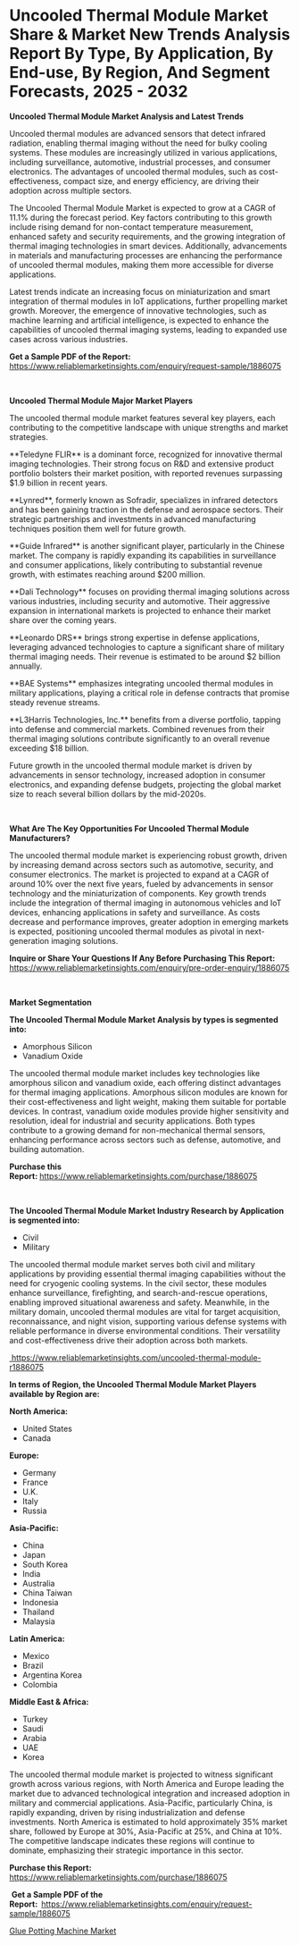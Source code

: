 <p><h1>Uncooled Thermal Module Market Share & Market New Trends Analysis Report By Type, By Application, By End-use, By Region, And Segment Forecasts, 2025 - 2032</h1></p><p><strong>Uncooled Thermal Module Market Analysis and Latest Trends</strong></p>
<p><p>Uncooled thermal modules are advanced sensors that detect infrared radiation, enabling thermal imaging without the need for bulky cooling systems. These modules are increasingly utilized in various applications, including surveillance, automotive, industrial processes, and consumer electronics. The advantages of uncooled thermal modules, such as cost-effectiveness, compact size, and energy efficiency, are driving their adoption across multiple sectors.</p><p>The Uncooled Thermal Module Market is expected to grow at a CAGR of 11.1% during the forecast period. Key factors contributing to this growth include rising demand for non-contact temperature measurement, enhanced safety and security requirements, and the growing integration of thermal imaging technologies in smart devices. Additionally, advancements in materials and manufacturing processes are enhancing the performance of uncooled thermal modules, making them more accessible for diverse applications.</p><p>Latest trends indicate an increasing focus on miniaturization and smart integration of thermal modules in IoT applications, further propelling market growth. Moreover, the emergence of innovative technologies, such as machine learning and artificial intelligence, is expected to enhance the capabilities of uncooled thermal imaging systems, leading to expanded use cases across various industries.</p></p>
<p><strong>Get a Sample PDF of the Report:&nbsp;</strong> <a href="https://www.reliablemarketinsights.com/enquiry/request-sample/1886075?utm_campaign=2717&utm_medium=2&utm_source=Github&utm_content=ia&utm_term=11042025&utm_id=uncooled-thermal-module">https://www.reliablemarketinsights.com/enquiry/request-sample/1886075</a></p>
<p>&nbsp;</p>
<p><strong>Uncooled Thermal Module Major Market Players</strong></p>
<p><p>The uncooled thermal module market features several key players, each contributing to the competitive landscape with unique strengths and market strategies. </p><p>**Teledyne FLIR** is a dominant force, recognized for innovative thermal imaging technologies. Their strong focus on R&D and extensive product portfolio bolsters their market position, with reported revenues surpassing $1.9 billion in recent years.</p><p>**Lynred**, formerly known as Sofradir, specializes in infrared detectors and has been gaining traction in the defense and aerospace sectors. Their strategic partnerships and investments in advanced manufacturing techniques position them well for future growth. </p><p>**Guide Infrared** is another significant player, particularly in the Chinese market. The company is rapidly expanding its capabilities in surveillance and consumer applications, likely contributing to substantial revenue growth, with estimates reaching around $200 million.</p><p>**Dali Technology** focuses on providing thermal imaging solutions across various industries, including security and automotive. Their aggressive expansion in international markets is projected to enhance their market share over the coming years.</p><p>**Leonardo DRS** brings strong expertise in defense applications, leveraging advanced technologies to capture a significant share of military thermal imaging needs. Their revenue is estimated to be around $2 billion annually.</p><p>**BAE Systems** emphasizes integrating uncooled thermal modules in military applications, playing a critical role in defense contracts that promise steady revenue streams.</p><p>**L3Harris Technologies, Inc.** benefits from a diverse portfolio, tapping into defense and commercial markets. Combined revenues from their thermal imaging solutions contribute significantly to an overall revenue exceeding $18 billion.</p><p>Future growth in the uncooled thermal module market is driven by advancements in sensor technology, increased adoption in consumer electronics, and expanding defense budgets, projecting the global market size to reach several billion dollars by the mid-2020s. </p></p>
<p>&nbsp;</p>
<p><strong>What Are The Key Opportunities For Uncooled Thermal Module Manufacturers?</strong></p>
<p><p>The uncooled thermal module market is experiencing robust growth, driven by increasing demand across sectors such as automotive, security, and consumer electronics. The market is projected to expand at a CAGR of around 10% over the next five years, fueled by advancements in sensor technology and the miniaturization of components. Key growth trends include the integration of thermal imaging in autonomous vehicles and IoT devices, enhancing applications in safety and surveillance. As costs decrease and performance improves, greater adoption in emerging markets is expected, positioning uncooled thermal modules as pivotal in next-generation imaging solutions.</p></p>
<p><strong>Inquire or Share Your Questions If Any Before Purchasing This Report:</strong> <a href="https://www.reliablemarketinsights.com/enquiry/pre-order-enquiry/1886075?utm_campaign=2717&utm_medium=2&utm_source=Github&utm_content=ia&utm_term=11042025&utm_id=uncooled-thermal-module">https://www.reliablemarketinsights.com/enquiry/pre-order-enquiry/1886075</a></p>
<p>&nbsp;</p>
<p><strong>Market Segmentation</strong></p>
<p><strong>The Uncooled Thermal Module Market Analysis by types is segmented into:</strong></p>
<p><ul><li>Amorphous Silicon</li><li>Vanadium Oxide</li></ul></p>
<p><p>The uncooled thermal module market includes key technologies like amorphous silicon and vanadium oxide, each offering distinct advantages for thermal imaging applications. Amorphous silicon modules are known for their cost-effectiveness and light weight, making them suitable for portable devices. In contrast, vanadium oxide modules provide higher sensitivity and resolution, ideal for industrial and security applications. Both types contribute to a growing demand for non-mechanical thermal sensors, enhancing performance across sectors such as defense, automotive, and building automation.</p></p>
<p><strong>Purchase this Report:&nbsp;</strong><a href="https://www.reliablemarketinsights.com/purchase/1886075?utm_campaign=2717&utm_medium=2&utm_source=Github&utm_content=ia&utm_term=11042025&utm_id=uncooled-thermal-module">https://www.reliablemarketinsights.com/purchase/1886075</a></p>
<p>&nbsp;</p>
<p><strong>The Uncooled Thermal Module Market Industry Research by Application is segmented into:</strong></p>
<p><ul><li>Civil</li><li>Military</li></ul></p>
<p><p>The uncooled thermal module market serves both civil and military applications by providing essential thermal imaging capabilities without the need for cryogenic cooling systems. In the civil sector, these modules enhance surveillance, firefighting, and search-and-rescue operations, enabling improved situational awareness and safety. Meanwhile, in the military domain, uncooled thermal modules are vital for target acquisition, reconnaissance, and night vision, supporting various defense systems with reliable performance in diverse environmental conditions. Their versatility and cost-effectiveness drive their adoption across both markets.</p></p>
<p><a href="https://www.reliablemarketinsights.com/uncooled-thermal-module-r1886075?utm_campaign=2717&utm_medium=2&utm_source=Github&utm_content=ia&utm_term=11042025&utm_id=uncooled-thermal-module">&nbsp;https://www.reliablemarketinsights.com/uncooled-thermal-module-r1886075</a></p>
<p><strong>In terms of Region, the Uncooled Thermal Module Market Players available by Region are:</strong></p>
<p>
    <p> <strong> North America: </strong>
        <ul>
            <li>United States</li>
            <li>Canada</li>
        </ul>
        </p> 
    <p> <strong> Europe: </strong>
        <ul>
            <li>Germany</li>
            <li>France</li>
            <li>U.K.</li>
            <li>Italy</li>
            <li>Russia</li>
        </ul>
        </p> 
    <p> <strong> Asia-Pacific: </strong>
        <ul>
            <li>China</li>
            <li>Japan</li>
            <li>South Korea</li>
            <li>India</li>
            <li>Australia</li>
            <li>China Taiwan</li>
            <li>Indonesia</li>
            <li>Thailand</li>
            <li>Malaysia</li>
        </ul>
        </p> 
    <p> <strong> Latin America: </strong>
        <ul>
            <li>Mexico</li>
            <li>Brazil</li>
            <li>Argentina Korea</li>
            <li>Colombia</li>
        </ul>
        </p> 
    <p> <strong> Middle East & Africa: </strong>
        <ul>
            <li>Turkey</li>
            <li>Saudi</li>
            <li>Arabia</li>
            <li>UAE</li>
            <li>Korea</li>
        </ul>
    </p>
    </p>
<p><p>The uncooled thermal module market is projected to witness significant growth across various regions, with North America and Europe leading the market due to advanced technological integration and increased adoption in military and commercial applications. Asia-Pacific, particularly China, is rapidly expanding, driven by rising industrialization and defense investments. North America is estimated to hold approximately 35% market share, followed by Europe at 30%, Asia-Pacific at 25%, and China at 10%. The competitive landscape indicates these regions will continue to dominate, emphasizing their strategic importance in this sector.</p></p>
<p><strong>Purchase this Report: </strong><a href="https://www.reliablemarketinsights.com/purchase/1886075?utm_campaign=2717&utm_medium=2&utm_source=Github&utm_content=ia&utm_term=11042025&utm_id=uncooled-thermal-module">https://www.reliablemarketinsights.com/purchase/1886075</a></p>
<p>&nbsp;<strong>Get a Sample PDF of the Report:&nbsp;&nbsp;</strong><a href="https://www.reliablemarketinsights.com/enquiry/request-sample/1886075?utm_campaign=2717&utm_medium=2&utm_source=Github&utm_content=ia&utm_term=11042025&utm_id=uncooled-thermal-module">https://www.reliablemarketinsights.com/enquiry/request-sample/1886075</a></p>
<p><strong></strong></p>
<p><p><a href="https://github.com/mafuzakirju/Market-Research-Report-List-1/blob/main/glue-potting-machine-market.md?utm_campaign=2717&utm_medium=2&utm_source=Github&utm_content=ia&utm_term=11042025&utm_id=uncooled-thermal-module">Glue Potting Machine Market</a></p></p>
